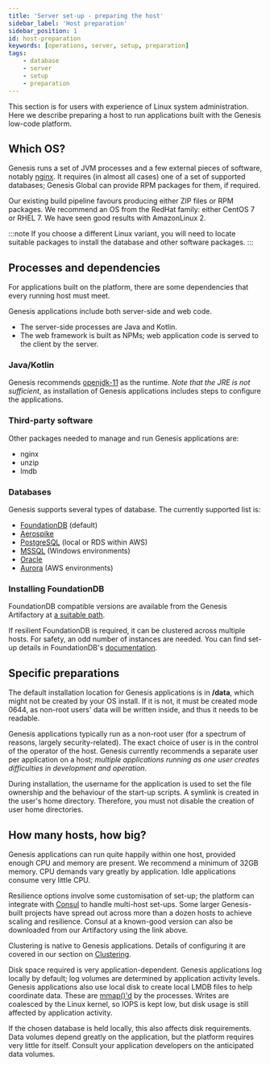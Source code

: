 ```yaml
---
title: 'Server set-up - preparing the host'
sidebar_label: 'Host preparation'
sidebar_position: 1
id: host-preparation
keywords: [operations, server, setup, preparation]
tags:
    - database
    - server
    - setup
    - preparation
---
```

This section is for users with experience of Linux system administration. Here we describe preparing a host to run applications built with the Genesis low-code platform. 

## Which OS?

Genesis runs a set of JVM processes and a few external pieces of software, notably [nginx](https://nginx.org/en/). It requires (in almost all cases) one of a set of supported databases; Genesis Global can provide RPM packages for them, if required.

Our existing build pipeline favours producing either ZIP files or RPM packages. We recommend an OS from the RedHat family: either CentOS 7 or RHEL 7. We have seen good results with AmazonLinux 2.

:::note
If you choose a different Linux variant, you will need to locate suitable packages to install the database and other software packages.
:::

## Processes and dependencies

For applications built on the platform, there are some dependencies that every running host must meet.

Genesis applications include both server-side and web code.

- The server-side processes are Java and Kotlin.
- The web framework is built as NPMs; web application code is served to the client by the server.

### Java/Kotlin

Genesis recommends [openjdk-11](https://openjdk.org/projects/jdk/11/) as the runtime. *Note that the JRE is not sufficient*, as installation of Genesis applications includes steps to configure the applications.

### Third-party software

Other packages needed to manage and run Genesis applications are:

* nginx
* unzip
* lmdb

### Databases

Genesis supports several types of database. The currently supported list is:

* [FoundationDB](https://www.foundationdb.org/) (default)
* [Aerospike](https://aerospike.com/)
* [PostgreSQL](https://www.postgresql.org/) (local or RDS within AWS)
* [MSSQL](https://www.microsoft.com/en-gb/sql-server/sql-server-2016) (Windows environments)
* [Oracle](https://www.oracle.com/uk/database/)
* [Aurora](https://aws.amazon.com/rds/aurora/) (AWS environments)


### Installing FoundationDB

FoundationDB compatible versions are available from the Genesis Artifactory at [a suitable path](https://genesisglobal.jfrog.io/artifactory/genesis-rpm/$releasever/$basearch/).

If resilient FoundationDB is required, it can be clustered across multiple hosts. For safety, an odd number of instances are needed. You can find set-up details in FoundationDB's [documentation](https://apple.github.io/foundationdb/administration.html).


## Specific preparations

The default installation location for Genesis applications is in **/data**, which might not be created by your OS install. If it is not, it must be created mode 0644, as non-root users' data will be written inside, and thus it needs to be readable.

Genesis applications typically run as a non-root user (for a spectrum of reasons, largely security-related). The exact choice of user is in the control of the operator of the host. Genesis currently recommends a separate user per application on a host; _multiple applications running as one user creates difficulties in development and operation_.

During installation, the username for the application is used to set the file ownership and the behaviour of the start-up scripts. A symlink is created in the user's home directory. Therefore, you must not disable the creation of user home directories.


## How many hosts, how big?

Genesis applications can run quite happily within one host, provided enough CPU and memory are present. We recommend a minimum of 32GB memory. CPU demands vary greatly by application. Idle applications consume very little CPU.

Resilience options involve some customisation of set-up; the platform can integrate with [Consul](https://www.consul.io/) to handle multi-host set-ups. Some larger Genesis-built projects have spread out across more than a dozen hosts to achieve scaling and resilience. Consul at a known-good version can also be downloaded from our Artifactory using the link above.

Clustering is native to Genesis applications. Details of configuring it are covered in our section on [Clustering](../../../operations/clustering/overview).

Disk space required is very application-dependent. Genesis applications log locally by default; log volumes are determined by application activity levels.  Genesis applications also use local disk to create local LMDB files to help coordinate data. These are [mmap()'d](https://linuxhint.com/using_mmap_function_linux/) by the processes. Writes are coalesced by the Linux kernel, so IOPS is kept low, but disk usage is still affected by application activity.

If the chosen database is held locally, this also affects disk requirements. Data volumes depend greatly on the application, but the platform requires very little for itself. Consult your application developers on the anticipated data volumes.

